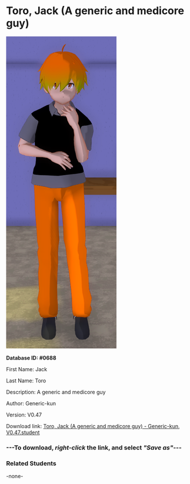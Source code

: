 # Toro, Jack (A generic and medicore guy)

<img src="Files/Toro, Jack (A generic and medicore guy).png" title="Toro, Jack (A generic and medicore guy) - Generic-kun, V0.47">

**Database ID: #0688**

First Name: Jack

Last Name: Toro

Description: A generic and medicore guy

Author: Generic-kun

Version: V0.47

Download link: <a href="https://raw.githubusercontent.com/Arbiter1223/Daigaku-Gurashi-Custom-Students/master/Students/Files/Toro%2C%20Jack%20(A%20generic%20and%20medicore%20guy)%20-%20Generic-kun%2C%20V0.47.student">Toro, Jack (A generic and medicore guy) - Generic-kun, V0.47.student</a>

### ---**To download, _right-click_ the link, and select _"Save as"_**---

### Related Students

-none-
